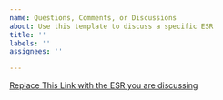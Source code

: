 ```yaml
---
name: Questions, Comments, or Discussions
about: Use this template to discuss a specific ESR
title: ''
labels: ''
assignees: ''

---
```


[Replace This Link with the ESR you are discussing](https://github.com/EOSIO/spec-repo/blob/master/esr_.md)
